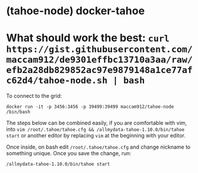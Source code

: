 (tahoe-node) docker-tahoe
============

What should work the best: `curl https://gist.githubusercontent.com/maccam912/de9301effbc13710a3aa/raw/efb2a28db829852ac97e9879148a1ce77afc62d4/tahoe-node.sh | bash`
============
To connect to the grid:

`docker run -it -p 3456:3456 -p 39499:39499 maccam912/tahoe-node /bin/bash`

The steps below can be combined easily, if you are comfortable with vim, into `vim /root/.tahoe/tahoe.cfg && /allmydata-tahoe-1.10.0/bin/tahoe start` or another editor by replacing `vim` at the beginning with your editor.

Once inside, on bash edit `/root/.tahoe/tahoe.cfg` and change nickname to something unique. Once you save the change, run:

`/allmydata-tahoe-1.10.0/bin/tahoe start`
